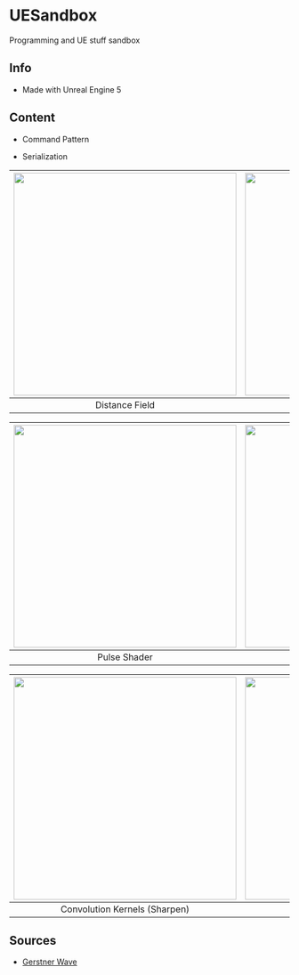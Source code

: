 # UESandbox

Programming and UE stuff sandbox

## Info

- Made with Unreal Engine 5

## Content

- Command Pattern

- Serialization

<center>

|<img src="https://media.githubusercontent.com/media/leafarz/resources/master/ueSandbox_02.gif" style="width:400px;"/>|<img src="https://media.githubusercontent.com/media/leafarz/resources/master/ueSandbox_07.gif" style="width:400px;"/>|<img src="https://media.githubusercontent.com/media/leafarz/resources/master/ueSandbox_03.gif" style="width:400px;"/>|
|:-:|:-:|:-:|
|Distance Field|Disintegration|Gerstner Wave|

|<img src="https://media.githubusercontent.com/media/leafarz/resources/master/ueSandbox_04.gif" style="width:400px;"/>|<img src="https://media.githubusercontent.com/media/leafarz/resources/master/ueSandbox_01.gif" style="width:400px;"/>|<img src="https://media.githubusercontent.com/media/leafarz/resources/master/ueSandbox_05.png" style="width:400px;"/>|
|:-:|:-:|:-:|
|Pulse Shader|Snow Trail|Toon / Cel shading|

|<img src="https://media.githubusercontent.com/media/leafarz/resources/master/ueSandbox_06.png" style="width:400px;"/>|<img src="https://media.githubusercontent.com/media/leafarz/resources/master/ueSandbox_08.gif" style="width:400px;"/>|
|:-:|:-:|
|Convolution Kernels (Sharpen)|Wet Surface Shader|

</center>

## Sources

- [Gerstner Wave](https://developer.nvidia.com/gpugems/GPUGems/gpugems_ch01.html)
